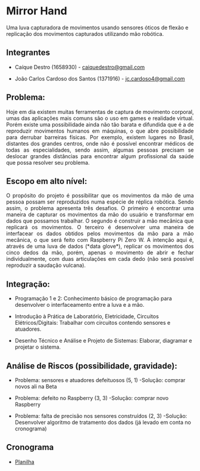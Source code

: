 # Mirror Hand

Uma luva capturadora de movimentos usando sensores óticos de flexão e replicação dos movimentos capturados utilizando mão robótica.

## Integrantes

 - Caíque Destro (1658930) - caiquedestro@gmail.com

 - João Carlos Cardoso dos Santos (1371916) - jc.cardoso4@gmail.com

## Problema:

  <p align="justify">Hoje em dia existem muitas ferramentas de captura de movimento corporal, umas das aplicações mais comuns são o uso em games e realidade virtual. Porém existe uma possibilidade ainda não tão barata e difundida que é a de reproduzir movimentos humanos em máquinas, o que abre possibilidade para derrubar barreiras físicas. Por exemplo, existem lugares no Brasil, distantes dos grandes centros, onde não é possível encontrar médicos de todas as especialidades, sendo assim, algumas pessoas precisam se deslocar grandes distâncias para encontrar algum profissional da saúde que possa resolver seu problema.</p>
  
## Escopo em alto nível:

  <p align="justify">O propósito do projeto é possibilitar que os movimentos da mão de uma pessoa possam ser reproduzidos numa espécie de réplica robótica. Sendo assim, o problema apresenta três desafios. O primeiro é encontrar uma maneira de capturar os movimentos da mão do usuário e transformar em dados que possamos trabalhar. O segundo é construir a mão mecânica que replicará os movimentos. O terceiro é desenvolver uma maneira de interfacear os dados obtidos pelos movimentos da mão para a mão mecânica, o que será feito com Raspberry Pi Zero W.
  A intenção aqui é, através de uma luva de dados (*data glove*), replicar os movimentos dos cinco dedos da mão, porém, apenas o movimento de abrir e fechar individualmente, com duas articulações em cada dedo (não será possível reproduzir a saudação vulcana).</p>

## Integração:

- Programação 1 e 2:
  Conhecimento básico de programação para desenvolver o interfaceamento entre a luva e a mão.

- Introdução à Prática de Laboratório, Eletricidade, Circuitos Elétricos/Digitais:
  Trabalhar com circuitos contendo sensores e atuadores.
  
- Desenho Técnico e Análise e Projeto de Sistemas:
  Elaborar, diagramar e projetar o sistema.

## Análise de Riscos (possibilidade, gravidade):

 - Problema: sensores e atuadores defeituosos (5, 1)
   -Solução: comprar novos ali na Beta
 
 - Problema: defeito no Raspberry (3, 3)
   -Solução: comprar novo Raspberry
     
 - Problema: falta de precisão nos sensores construídos (2, 3)
   -Solução: Desenvolver algoritmo de tratamento dos dados (já levado em conta no cronograma)
     
## Cronograma

 - [Planilha](https://docs.google.com/spreadsheets/d/1sdC0rdNofJFcj3CUji-1BI3xQIKClVm6QFSoB1_UFPU/edit?usp=sharing)

